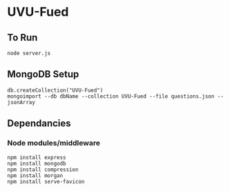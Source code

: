 # UVU-Fued

## To Run
```
node server.js
```

## MongoDB Setup
```
db.createCollection("UVU-Fued")
mongoimport --db dbName --collection UVU-Fued --file questions.json --jsonArray
```

## Dependancies

### Node modules/middleware
```
npm install express
npm install mongodb
npm install compression
npm install morgan
npm install serve-favicon

```
